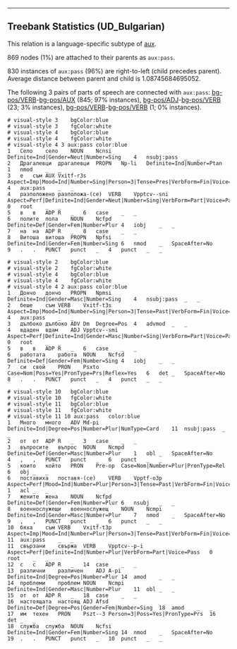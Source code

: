 

--------------------------------------------------------------------------------

## Treebank Statistics (UD_Bulgarian)

This relation is a language-specific subtype of [aux]().

869 nodes (1%) are attached to their parents as `aux:pass`.

830 instances of `aux:pass` (96%) are right-to-left (child precedes parent).
Average distance between parent and child is 1.08745684695052.

The following 3 pairs of parts of speech are connected with `aux:pass`: [bg-pos/VERB]()-[bg-pos/AUX]() (845; 97% instances), [bg-pos/ADJ]()-[bg-pos/VERB]() (23; 3% instances), [bg-pos/VERB]()-[bg-pos/VERB]() (1; 0% instances).


~~~ conllu
# visual-style 3	bgColor:blue
# visual-style 3	fgColor:white
# visual-style 4	bgColor:blue
# visual-style 4	fgColor:white
# visual-style 4 3 aux:pass	color:blue
1	Село	село	NOUN	Ncnsi	Definite=Ind|Gender=Neut|Number=Sing	4	nsubj:pass	_	_
2	Драгалевци	драгалевци	PROPN	Np-li	Definite=Ind|Number=Ptan	1	nmod	_	_
3	е	съм	AUX	Vxitf-r3s	Aspect=Imp|Mood=Ind|Number=Sing|Person=3|Tense=Pres|VerbForm=Fin|Voice=Act	4	aux:pass	_	_
4	разположено	разположа-(се)	VERB	Vpptcv--sni	Aspect=Perf|Definite=Ind|Gender=Neut|Number=Sing|VerbForm=Part|Voice=Pass	0	root	_	_
5	в	в	ADP	R	_	6	case	_	_
6	полите	пола	NOUN	Ncfpd	Definite=Def|Gender=Fem|Number=Plur	4	iobj	_	_
7	на	на	ADP	R	_	8	case	_	_
8	Витоша	витоша	PROPN	Npfsi	Definite=Ind|Gender=Fem|Number=Sing	6	nmod	_	SpaceAfter=No
9	.	.	PUNCT	punct	_	4	punct	_	_

~~~


~~~ conllu
# visual-style 2	bgColor:blue
# visual-style 2	fgColor:white
# visual-style 4	bgColor:blue
# visual-style 4	fgColor:white
# visual-style 4 2 aux:pass	color:blue
1	Дончо	дончо	PROPN	Npmsi	Definite=Ind|Gender=Masc|Number=Sing	4	nsubj:pass	_	_
2	беше	съм	VERB	Vxitf-t3s	Aspect=Imp|Mood=Ind|Number=Sing|Person=3|Tense=Past|VerbForm=Fin|Voice=Act	4	aux:pass	_	_
3	дълбоко	дълбоко	ADV	Dm	Degree=Pos	4	advmod	_	_
4	вдаден	вдам	ADJ	Vpptcv--smi	Aspect=Perf|Definite=Ind|Gender=Masc|Number=Sing|VerbForm=Part|Voice=Pass	0	root	_	_
5	в	в	ADP	R	_	6	case	_	_
6	работата	работа	NOUN	Ncfsd	Definite=Def|Gender=Fem|Number=Sing	4	iobj	_	_
7	си	свой	PRON	Psxto	Case=Nom|Poss=Yes|PronType=Prs|Reflex=Yes	6	det	_	SpaceAfter=No
8	.	.	PUNCT	punct	_	4	punct	_	_

~~~


~~~ conllu
# visual-style 10	bgColor:blue
# visual-style 10	fgColor:white
# visual-style 11	bgColor:blue
# visual-style 11	fgColor:white
# visual-style 11 10 aux:pass	color:blue
1	Много	много	ADV	Md-pi	Definite=Ind|Degree=Pos|Number=Plur|NumType=Card	11	nsubj:pass	_	_
2	от	от	ADP	R	_	3	case	_	_
3	въпросите	въпрос	NOUN	Ncmpd	Definite=Def|Gender=Masc|Number=Plur	1	obl	_	SpaceAfter=No
4	,	,	PUNCT	punct	_	6	punct	_	_
5	които	който	PRON	Pre-op	Case=Nom|Number=Plur|PronType=Rel	6	obj	_	_
6	поставиха	поставя-(се)	VERB	Vpptf-o3p	Aspect=Perf|Mood=Ind|Number=Plur|Person=3|Tense=Past|VerbForm=Fin|Voice=Act	1	acl	_	_
7	жените	жена	NOUN	Ncfpd	Definite=Def|Gender=Fem|Number=Plur	6	nsubj	_	_
8	военнослужещи	военнослужещ	NOUN	Ncmpi	Definite=Ind|Gender=Masc|Number=Plur	7	nmod	_	SpaceAfter=No
9	,	,	PUNCT	punct	_	6	punct	_	_
10	бяха	съм	VERB	Vxitf-t3p	Aspect=Imp|Mood=Ind|Number=Plur|Person=3|Tense=Past|VerbForm=Fin|Voice=Act	11	aux:pass	_	_
11	свързани	свържа	VERB	Vpptcv--p-i	Aspect=Perf|Definite=Ind|Number=Plur|VerbForm=Part|Voice=Pass	0	root	_	_
12	с	с	ADP	R	_	14	case	_	_
13	различни	различен	ADJ	A-pi	Definite=Ind|Degree=Pos|Number=Plur	14	amod	_	_
14	проблеми	проблем	NOUN	Ncmpi	Definite=Ind|Gender=Masc|Number=Plur	11	obl	_	_
15	от	от	ADP	R	_	18	case	_	_
16	настоящата	настоящ	ADJ	Afsd	Definite=Def|Degree=Pos|Gender=Fem|Number=Sing	18	amod	_	_
17	им	техен	PRON	Pszt--3	Person=3|Poss=Yes|PronType=Prs	16	det	_	_
18	служба	служба	NOUN	Ncfsi	Definite=Ind|Gender=Fem|Number=Sing	14	nmod	_	SpaceAfter=No
19	.	.	PUNCT	punct	_	10	punct	_	_

~~~


